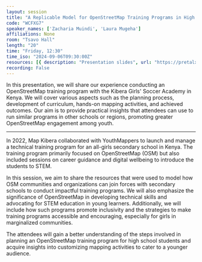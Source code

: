 ```yaml
---
layout: session
title: "A Replicable Model for OpenStreetMap Training Programs in High Schools"
code: "WCFXG7"
speaker_names: ['Zacharia Muindi', 'Laura Mugeha']
affiliations: None
room: "Tsavo Hall"
length: "20"
time: "Friday, 12:30"
time_iso: "2024-09-06T09:30:00Z"
resources: [{ description: "Presentation slides", url: "https://pretalx.com/media/sotm2024/submissions/WCFXG7/resources/MKT_x_YM_-_SotM_2024_H8JuyBs.pdf" }]
recording: False
---
```


In this presentation, we will share our experience conducting an OpenStreetMap training program with the Kibera Girls' Soccer Academy in Kenya. We will cover various aspects such as the planning process, development of curriculum, hands-on mapping activities, and achieved outcomes. Our aim is to provide practical insights that attendees can use to run similar programs in other schools or regions, promoting greater OpenStreetMap engagement among youth.

<hr>

In 2022, Map Kibera collaborated with YouthMappers to launch and manage a technical training program for an all-girls secondary school in Kenya. The training program primarily focused on OpenStreetMap (OSM) but also included sessions on career guidance and digital wellbeing to introduce the students to STEM.

In this session, we aim to share the resources that were used to model how OSM communities and organizations can join forces with secondary schools to conduct impactful training programs. We will also emphasize the significance of OpenStreetMap in developing technical skills and advocating for STEM education in young learners. Additionally, we will include how such programs promote inclusivity and the strategies to make training programs accessible and encouraging, especially for girls in marginalized communities.

The attendees will gain a better understanding of the steps involved in planning an OpenStreetMap training program for high school students and acquire insights into customizing mapping activities to cater to a younger audience.

